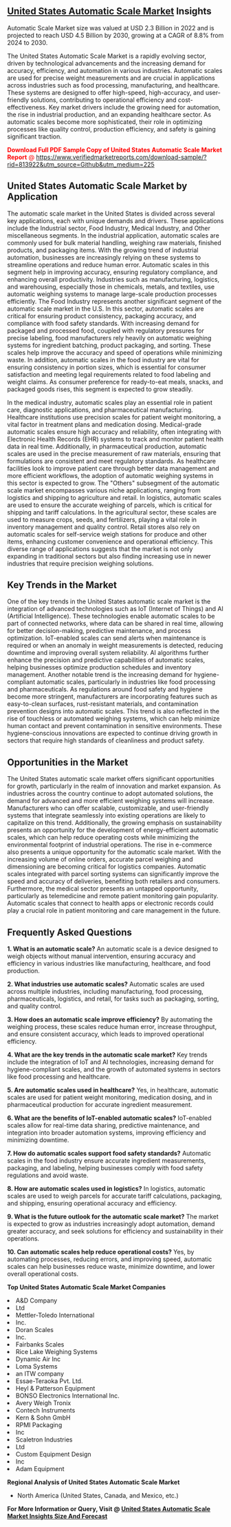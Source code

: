 <h2><a href="https://www.verifiedmarketreports.com/download-sample/?rid=813922&amp;utm_source=Github&amp;utm_medium=225" target="_blank">United States Automatic Scale Market</a> Insights</h2><p>Automatic Scale Market size was valued at USD 2.3 Billion in 2022 and is projected to reach USD 4.5 Billion by 2030, growing at a CAGR of 8.8% from 2024 to 2030.</p><p><p>The United States Automatic Scale Market is a rapidly evolving sector, driven by technological advancements and the increasing demand for accuracy, efficiency, and automation in various industries. Automatic scales are used for precise weight measurements and are crucial in applications across industries such as food processing, manufacturing, and healthcare. These systems are designed to offer high-speed, high-accuracy, and user-friendly solutions, contributing to operational efficiency and cost-effectiveness. Key market drivers include the growing need for automation, the rise in industrial production, and an expanding healthcare sector. As automatic scales become more sophisticated, their role in optimizing processes like quality control, production efficiency, and safety is gaining significant traction. <p><span class=""><span style="color: #ff0000;"><strong>Download Full PDF Sample Copy of United States Automatic Scale Market Report</strong> @ </span><a href="https://www.verifiedmarketreports.com/download-sample/?rid=813922&amp;utm_source=Github&amp;utm_medium=225" target="_blank">https://www.verifiedmarketreports.com/download-sample/?rid=813922&amp;utm_source=Github&amp;utm_medium=225</a></span></p></p> <h2>United States Automatic Scale Market by Application</h2> <p>The automatic scale market in the United States is divided across several key applications, each with unique demands and drivers. These applications include the Industrial sector, Food Industry, Medical Industry, and Other miscellaneous segments. In the industrial application, automatic scales are commonly used for bulk material handling, weighing raw materials, finished products, and packaging items. With the growing trend of industrial automation, businesses are increasingly relying on these systems to streamline operations and reduce human error. Automatic scales in this segment help in improving accuracy, ensuring regulatory compliance, and enhancing overall productivity. Industries such as manufacturing, logistics, and warehousing, especially those in chemicals, metals, and textiles, use automatic weighing systems to manage large-scale production processes efficiently. The Food Industry represents another significant segment of the automatic scale market in the U.S. In this sector, automatic scales are critical for ensuring product consistency, packaging accuracy, and compliance with food safety standards. With increasing demand for packaged and processed food, coupled with regulatory pressures for precise labeling, food manufacturers rely heavily on automatic weighing systems for ingredient batching, product packaging, and sorting. These scales help improve the accuracy and speed of operations while minimizing waste. In addition, automatic scales in the food industry are vital for ensuring consistency in portion sizes, which is essential for consumer satisfaction and meeting legal requirements related to food labeling and weight claims. As consumer preference for ready-to-eat meals, snacks, and packaged goods rises, this segment is expected to grow steadily. <p>In the medical industry, automatic scales play an essential role in patient care, diagnostic applications, and pharmaceutical manufacturing. Healthcare institutions use precision scales for patient weight monitoring, a vital factor in treatment plans and medication dosing. Medical-grade automatic scales ensure high accuracy and reliability, often integrating with Electronic Health Records (EHR) systems to track and monitor patient health data in real time. Additionally, in pharmaceutical production, automatic scales are used in the precise measurement of raw materials, ensuring that formulations are consistent and meet regulatory standards. As healthcare facilities look to improve patient care through better data management and more efficient workflows, the adoption of automatic weighing systems in this sector is expected to grow. The "Others" subsegment of the automatic scale market encompasses various niche applications, ranging from logistics and shipping to agriculture and retail. In logistics, automatic scales are used to ensure the accurate weighing of parcels, which is critical for shipping and tariff calculations. In the agricultural sector, these scales are used to measure crops, seeds, and fertilizers, playing a vital role in inventory management and quality control. Retail stores also rely on automatic scales for self-service weigh stations for produce and other items, enhancing customer convenience and operational efficiency. This diverse range of applications suggests that the market is not only expanding in traditional sectors but also finding increasing use in newer industries that require precision weighing solutions. <h2>Key Trends in the Market</h2> <p>One of the key trends in the United States automatic scale market is the integration of advanced technologies such as IoT (Internet of Things) and AI (Artificial Intelligence). These technologies enable automatic scales to be part of connected networks, where data can be shared in real time, allowing for better decision-making, predictive maintenance, and process optimization. IoT-enabled scales can send alerts when maintenance is required or when an anomaly in weight measurements is detected, reducing downtime and improving overall system reliability. AI algorithms further enhance the precision and predictive capabilities of automatic scales, helping businesses optimize production schedules and inventory management. Another notable trend is the increasing demand for hygiene-compliant automatic scales, particularly in industries like food processing and pharmaceuticals. As regulations around food safety and hygiene become more stringent, manufacturers are incorporating features such as easy-to-clean surfaces, rust-resistant materials, and contamination prevention designs into automatic scales. This trend is also reflected in the rise of touchless or automated weighing systems, which can help minimize human contact and prevent contamination in sensitive environments. These hygiene-conscious innovations are expected to continue driving growth in sectors that require high standards of cleanliness and product safety. <h2>Opportunities in the Market</h2> <p>The United States automatic scale market offers significant opportunities for growth, particularly in the realm of innovation and market expansion. As industries across the country continue to adopt automated solutions, the demand for advanced and more efficient weighing systems will increase. Manufacturers who can offer scalable, customizable, and user-friendly systems that integrate seamlessly into existing operations are likely to capitalize on this trend. Additionally, the growing emphasis on sustainability presents an opportunity for the development of energy-efficient automatic scales, which can help reduce operating costs while minimizing the environmental footprint of industrial operations. The rise in e-commerce also presents a unique opportunity for the automatic scale market. With the increasing volume of online orders, accurate parcel weighing and dimensioning are becoming critical for logistics companies. Automatic scales integrated with parcel sorting systems can significantly improve the speed and accuracy of deliveries, benefiting both retailers and consumers. Furthermore, the medical sector presents an untapped opportunity, particularly as telemedicine and remote patient monitoring gain popularity. Automatic scales that connect to health apps or electronic records could play a crucial role in patient monitoring and care management in the future. <h2>Frequently Asked Questions</h2> <p><strong>1. What is an automatic scale?</strong> An automatic scale is a device designed to weigh objects without manual intervention, ensuring accuracy and efficiency in various industries like manufacturing, healthcare, and food production.</p> <p><strong>2. What industries use automatic scales?</strong> Automatic scales are used across multiple industries, including manufacturing, food processing, pharmaceuticals, logistics, and retail, for tasks such as packaging, sorting, and quality control.</p> <p><strong>3. How does an automatic scale improve efficiency?</strong> By automating the weighing process, these scales reduce human error, increase throughput, and ensure consistent accuracy, which leads to improved operational efficiency.</p> <p><strong>4. What are the key trends in the automatic scale market?</strong> Key trends include the integration of IoT and AI technologies, increasing demand for hygiene-compliant scales, and the growth of automated systems in sectors like food processing and healthcare.</p> <p><strong>5. Are automatic scales used in healthcare?</strong> Yes, in healthcare, automatic scales are used for patient weight monitoring, medication dosing, and in pharmaceutical production for accurate ingredient measurement.</p> <p><strong>6. What are the benefits of IoT-enabled automatic scales?</strong> IoT-enabled scales allow for real-time data sharing, predictive maintenance, and integration into broader automation systems, improving efficiency and minimizing downtime.</p> <p><strong>7. How do automatic scales support food safety standards?</strong> Automatic scales in the food industry ensure accurate ingredient measurements, packaging, and labeling, helping businesses comply with food safety regulations and avoid waste.</p> <p><strong>8. How are automatic scales used in logistics?</strong> In logistics, automatic scales are used to weigh parcels for accurate tariff calculations, packaging, and shipping, ensuring operational accuracy and efficiency.</p> <p><strong>9. What is the future outlook for the automatic scale market?</strong> The market is expected to grow as industries increasingly adopt automation, demand greater accuracy, and seek solutions for efficiency and sustainability in their operations.</p> <p><strong>10. Can automatic scales help reduce operational costs?</strong> Yes, by automating processes, reducing errors, and improving speed, automatic scales can help businesses reduce waste, minimize downtime, and lower overall operational costs.</p> </p><p><strong>Top United States Automatic Scale Market Companies</strong></p><div data-test-id=""><p><li>A&D Company</li><li> Ltd</li><li> Mettler-Toledo International</li><li> Inc.</li><li> Doran Scales</li><li> Inc.</li><li> Fairbanks Scales</li><li> Rice Lake Weighing Systems</li><li> Dynamic Air Inc</li><li> Loma Systems</li><li> an ITW company</li><li> Essae-Teraoka Pvt. Ltd.</li><li> Heyl & Patterson Equipment</li><li> BONSO Electronics International Inc.</li><li> Avery Weigh Tronix</li><li> Contech Instruments</li><li> Kern & Sohn GmbH</li><li> RPMI Packaging</li><li> Inc</li><li> Scaletron Industries</li><li> Ltd</li><li> Custom Equipment Design</li><li> Inc</li><li> Adam Equipment</li></p><div><strong>Regional Analysis of&nbsp;United States Automatic Scale Market</strong></div><ul><li dir="ltr"><p dir="ltr">North America&nbsp;(United States, Canada, and Mexico, etc.)</p></li></ul><p><strong>For More Information or Query, Visit @&nbsp;</strong><strong><a href="https://www.verifiedmarketreports.com/product/automatic-scale-market/?utm_source=Github&amp;utm_medium=225" target="_blank">United States Automatic Scale Market Insights Size And Forecast</a></strong></p></div>
